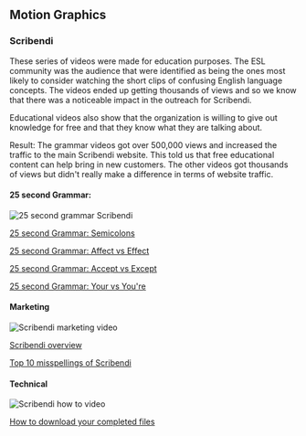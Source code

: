 

## Motion Graphics
 
### Scribendi

These series of videos were made for education purposes.  The ESL community was the audience that were identified as being the ones most likely to consider watching the short clips of confusing English language concepts. The videos ended up getting thousands of views and so we know that there was a noticeable impact in the outreach for Scribendi.  

Educational videos also show that the organization is willing to give out knowledge for free and that they know what they are talking about.

Result: The grammar videos got over 500,000 views and increased the traffic to the main Scribendi website.  This told us that free educational content can help bring in new customers.  The other videos got thousands of views but didn't really make a difference in terms of website traffic. 

#### 25 second Grammar:
![25 second grammar Scribendi](/work/graphic-design/motion-graphics/Scribendi-25s.png)

[25 second Grammar: Semicolons](https://www.youtube.com/watch?v=AhDfTdAY1cU)

[25 second Grammar: Affect vs Effect](https://www.youtube.com/watch?v=pqzTVRFveYQ)

[25 second Grammar: Accept vs Except](https://www.youtube.com/watch?v=OhyU6KuYkG4)

[25 second Grammar: Your vs You're](https://www.youtube.com/watch?v=48w_NQkj2xk)

#### Marketing
![Scribendi marketing video](/work/graphic-design/motion-graphics/Scribendi-marketing.png)

[Scribendi overview](https://www.youtube.com/watch?v=os7JezfFh8I)

[Top 10 misspellings of Scribendi](https://www.youtube.com/watch?v=lj6KnVkdQqk&t=1s)

#### Technical
![Scribendi how to video](/work/graphic-design/motion-graphics/Scribendi-howto.png)

[How to download your completed files](https://www.youtube.com/watch?v=wse5XM-E7i0)